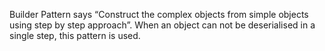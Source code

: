 Builder Pattern says “Construct the complex objects from simple objects using step by step approach”. 
When an object can not be deserialised in a single step, this pattern is used.